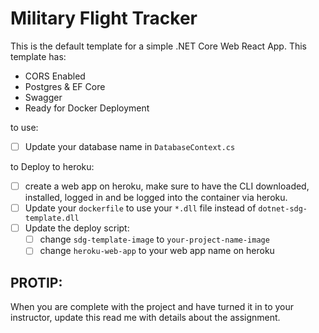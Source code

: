 # Military Flight Tracker

This is the default template for a simple .NET Core Web React App. This template has: 

- CORS Enabled
- Postgres & EF Core
- Swagger
- Ready for Docker Deployment

to use:

- [ ] Update your database name in `DatabaseContext.cs`

to Deploy to heroku:
- [ ] create a web app on heroku, make sure to have the CLI downloaded, installed, logged in and be logged into the container via heroku. 
- [ ] Update your `dockerfile` to use your `*.dll` file instead of `dotnet-sdg-template.dll` 
- [ ] Update the deploy script:
    - [ ] change `sdg-template-image` to `your-project-name-image`
    - [ ] change `heroku-web-app` to your web app name on heroku

## PROTIP: 

When you are complete with the project and have turned it in to your instructor, update this read me with details about the assignment. 

